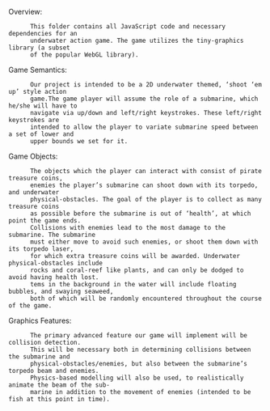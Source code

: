 Overview:

          This folder contains all JavaScript code and necessary dependencies for an
          underwater action game. The game utilizes the tiny-graphics library (a subset
          of the popular WebGL library).

Game Semantics:

          Our project is intended to be a 2D underwater themed, ‘shoot ‘em up’ style action 
          game.The game player will assume the role of a submarine, which he/she will have to 
          navigate via up/down and left/right keystrokes. These left/right keystrokes are 
          intended to allow the player to variate submarine speed between a set of lower and 
          upper bounds we set for it. 

Game Objects:

          The objects which the player can interact with consist of pirate treasure coins, 
          enemies the player’s submarine can shoot down with its torpedo, and underwater 
          physical-obstacles. The goal of the player is to collect as many treasure coins 
          as possible before the submarine is out of ‘health’, at which point the game ends. 
          Collisions with enemies lead to the most damage to the submarine. The submarine 
          must either move to avoid such enemies, or shoot them down with its torpedo laser, 
          for which extra treasure coins will be awarded. Underwater physical-obstacles include 
          rocks and coral-reef like plants, and can only be dodged to avoid having health lost.
          tems in the background in the water will include floating bubbles, and swaying seaweed, 
          both of which will be randomly encountered throughout the course of the game. 

Graphics Features:

          The primary advanced feature our game will implement will be collision detection. 
          This will be necessary both in determining collisions between the submarine and 
          physical-obstacles/enemies, but also between the submarine’s torpedo beam and enemies. 
          Physics-based modelling will also be used, to realistically animate the beam of the sub-
          marine in addition to the movement of enemies (intended to be fish at this point in time). 
